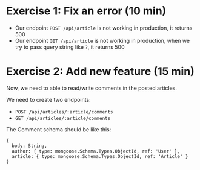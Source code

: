 # Exercise 1: Fix an error (10 min)

- Our endpoint `POST /api/article` is not working in production, it returns 500
- Our endpoint `GET /api/article` is not working in production, when we try to pass query string like `?`, it returns 500

# Exercise 2: Add new feature (15 min)

Now, we need to able to read/write comments in the posted articles.

We need to create two endpoints:

- `POST /api/articles/:article/comments`
- `GET /api/articles/:article/comments`

The Comment schema should be like this:

```
{
  body: String,
  author: { type: mongoose.Schema.Types.ObjectId, ref: 'User' },
  article: { type: mongoose.Schema.Types.ObjectId, ref: 'Article' }
}
```
